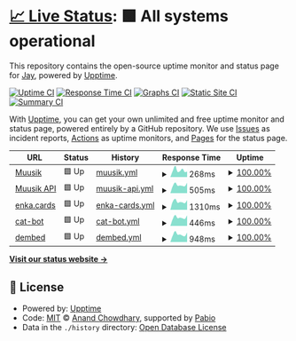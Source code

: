 # [📈 Live Status](https://status.jayxtq.xyz): <!--live status--> **🟩 All systems operational**

This repository contains the open-source uptime monitor and status page for [Jay](https://jayxtq.xyz), powered by [Upptime](https://github.com/upptime/upptime).

[![Uptime CI](https://github.com/JayXTQ/uptime/workflows/Uptime%20CI/badge.svg)](https://github.com/JayXTQ/uptime/actions?query=workflow%3A%22Uptime+CI%22)
[![Response Time CI](https://github.com/JayXTQ/uptime/workflows/Response%20Time%20CI/badge.svg)](https://github.com/JayXTQ/uptime/actions?query=workflow%3A%22Response+Time+CI%22)
[![Graphs CI](https://github.com/JayXTQ/uptime/workflows/Graphs%20CI/badge.svg)](https://github.com/JayXTQ/uptime/actions?query=workflow%3A%22Graphs+CI%22)
[![Static Site CI](https://github.com/JayXTQ/uptime/workflows/Static%20Site%20CI/badge.svg)](https://github.com/JayXTQ/uptime/actions?query=workflow%3A%22Static+Site+CI%22)
[![Summary CI](https://github.com/JayXTQ/uptime/workflows/Summary%20CI/badge.svg)](https://github.com/JayXTQ/uptime/actions?query=workflow%3A%22Summary+CI%22)

With [Upptime](https://upptime.js.org), you can get your own unlimited and free uptime monitor and status page, powered entirely by a GitHub repository. We use [Issues](https://github.com/JayXTQ/uptime/issues) as incident reports, [Actions](https://github.com/JayXTQ/uptime/actions) as uptime monitors, and [Pages](https://status.jayxtq.xyz) for the status page.

<!--start: status pages-->
<!-- This summary is generated by Upptime (https://github.com/upptime/upptime) -->
<!-- Do not edit this manually, your changes will be overwritten -->
<!-- prettier-ignore -->
| URL | Status | History | Response Time | Uptime |
| --- | ------ | ------- | ------------- | ------ |
| <img alt="" src="https://icons.duckduckgo.com/ip3/muusik.app.ico" height="13"> [Muusik](https://muusik.app) | 🟩 Up | [muusik.yml](https://github.com/JayXTQ/uptime/commits/HEAD/history/muusik.yml) | <details><summary><img alt="Response time graph" src="./graphs/muusik/response-time-week.png" height="20"> 268ms</summary><br><a href="https://status.jayxtq.xyz/history/muusik"><img alt="Response time 240" src="https://img.shields.io/endpoint?url=https%3A%2F%2Fraw.githubusercontent.com%2FJayXTQ%2Fuptime%2FHEAD%2Fapi%2Fmuusik%2Fresponse-time.json"></a><br><a href="https://status.jayxtq.xyz/history/muusik"><img alt="24-hour response time 217" src="https://img.shields.io/endpoint?url=https%3A%2F%2Fraw.githubusercontent.com%2FJayXTQ%2Fuptime%2FHEAD%2Fapi%2Fmuusik%2Fresponse-time-day.json"></a><br><a href="https://status.jayxtq.xyz/history/muusik"><img alt="7-day response time 268" src="https://img.shields.io/endpoint?url=https%3A%2F%2Fraw.githubusercontent.com%2FJayXTQ%2Fuptime%2FHEAD%2Fapi%2Fmuusik%2Fresponse-time-week.json"></a><br><a href="https://status.jayxtq.xyz/history/muusik"><img alt="30-day response time 253" src="https://img.shields.io/endpoint?url=https%3A%2F%2Fraw.githubusercontent.com%2FJayXTQ%2Fuptime%2FHEAD%2Fapi%2Fmuusik%2Fresponse-time-month.json"></a><br><a href="https://status.jayxtq.xyz/history/muusik"><img alt="1-year response time 240" src="https://img.shields.io/endpoint?url=https%3A%2F%2Fraw.githubusercontent.com%2FJayXTQ%2Fuptime%2FHEAD%2Fapi%2Fmuusik%2Fresponse-time-year.json"></a></details> | <details><summary><a href="https://status.jayxtq.xyz/history/muusik">100.00%</a></summary><a href="https://status.jayxtq.xyz/history/muusik"><img alt="All-time uptime 100.00%" src="https://img.shields.io/endpoint?url=https%3A%2F%2Fraw.githubusercontent.com%2FJayXTQ%2Fuptime%2FHEAD%2Fapi%2Fmuusik%2Fuptime.json"></a><br><a href="https://status.jayxtq.xyz/history/muusik"><img alt="24-hour uptime 100.00%" src="https://img.shields.io/endpoint?url=https%3A%2F%2Fraw.githubusercontent.com%2FJayXTQ%2Fuptime%2FHEAD%2Fapi%2Fmuusik%2Fuptime-day.json"></a><br><a href="https://status.jayxtq.xyz/history/muusik"><img alt="7-day uptime 100.00%" src="https://img.shields.io/endpoint?url=https%3A%2F%2Fraw.githubusercontent.com%2FJayXTQ%2Fuptime%2FHEAD%2Fapi%2Fmuusik%2Fuptime-week.json"></a><br><a href="https://status.jayxtq.xyz/history/muusik"><img alt="30-day uptime 100.00%" src="https://img.shields.io/endpoint?url=https%3A%2F%2Fraw.githubusercontent.com%2FJayXTQ%2Fuptime%2FHEAD%2Fapi%2Fmuusik%2Fuptime-month.json"></a><br><a href="https://status.jayxtq.xyz/history/muusik"><img alt="1-year uptime 100.00%" src="https://img.shields.io/endpoint?url=https%3A%2F%2Fraw.githubusercontent.com%2FJayXTQ%2Fuptime%2FHEAD%2Fapi%2Fmuusik%2Fuptime-year.json"></a></details>
| <img alt="" src="https://icons.duckduckgo.com/ip3/api.muusik.app.ico" height="13"> [Muusik API](https://api.muusik.app) | 🟩 Up | [muusik-api.yml](https://github.com/JayXTQ/uptime/commits/HEAD/history/muusik-api.yml) | <details><summary><img alt="Response time graph" src="./graphs/muusik-api/response-time-week.png" height="20"> 505ms</summary><br><a href="https://status.jayxtq.xyz/history/muusik-api"><img alt="Response time 452" src="https://img.shields.io/endpoint?url=https%3A%2F%2Fraw.githubusercontent.com%2FJayXTQ%2Fuptime%2FHEAD%2Fapi%2Fmuusik-api%2Fresponse-time.json"></a><br><a href="https://status.jayxtq.xyz/history/muusik-api"><img alt="24-hour response time 640" src="https://img.shields.io/endpoint?url=https%3A%2F%2Fraw.githubusercontent.com%2FJayXTQ%2Fuptime%2FHEAD%2Fapi%2Fmuusik-api%2Fresponse-time-day.json"></a><br><a href="https://status.jayxtq.xyz/history/muusik-api"><img alt="7-day response time 505" src="https://img.shields.io/endpoint?url=https%3A%2F%2Fraw.githubusercontent.com%2FJayXTQ%2Fuptime%2FHEAD%2Fapi%2Fmuusik-api%2Fresponse-time-week.json"></a><br><a href="https://status.jayxtq.xyz/history/muusik-api"><img alt="30-day response time 518" src="https://img.shields.io/endpoint?url=https%3A%2F%2Fraw.githubusercontent.com%2FJayXTQ%2Fuptime%2FHEAD%2Fapi%2Fmuusik-api%2Fresponse-time-month.json"></a><br><a href="https://status.jayxtq.xyz/history/muusik-api"><img alt="1-year response time 452" src="https://img.shields.io/endpoint?url=https%3A%2F%2Fraw.githubusercontent.com%2FJayXTQ%2Fuptime%2FHEAD%2Fapi%2Fmuusik-api%2Fresponse-time-year.json"></a></details> | <details><summary><a href="https://status.jayxtq.xyz/history/muusik-api">100.00%</a></summary><a href="https://status.jayxtq.xyz/history/muusik-api"><img alt="All-time uptime 100.00%" src="https://img.shields.io/endpoint?url=https%3A%2F%2Fraw.githubusercontent.com%2FJayXTQ%2Fuptime%2FHEAD%2Fapi%2Fmuusik-api%2Fuptime.json"></a><br><a href="https://status.jayxtq.xyz/history/muusik-api"><img alt="24-hour uptime 100.00%" src="https://img.shields.io/endpoint?url=https%3A%2F%2Fraw.githubusercontent.com%2FJayXTQ%2Fuptime%2FHEAD%2Fapi%2Fmuusik-api%2Fuptime-day.json"></a><br><a href="https://status.jayxtq.xyz/history/muusik-api"><img alt="7-day uptime 100.00%" src="https://img.shields.io/endpoint?url=https%3A%2F%2Fraw.githubusercontent.com%2FJayXTQ%2Fuptime%2FHEAD%2Fapi%2Fmuusik-api%2Fuptime-week.json"></a><br><a href="https://status.jayxtq.xyz/history/muusik-api"><img alt="30-day uptime 100.00%" src="https://img.shields.io/endpoint?url=https%3A%2F%2Fraw.githubusercontent.com%2FJayXTQ%2Fuptime%2FHEAD%2Fapi%2Fmuusik-api%2Fuptime-month.json"></a><br><a href="https://status.jayxtq.xyz/history/muusik-api"><img alt="1-year uptime 100.00%" src="https://img.shields.io/endpoint?url=https%3A%2F%2Fraw.githubusercontent.com%2FJayXTQ%2Fuptime%2FHEAD%2Fapi%2Fmuusik-api%2Fuptime-year.json"></a></details>
| <img alt="" src="https://icons.duckduckgo.com/ip3/cards.enka.network.ico" height="13"> [enka.cards](https://cards.enka.network) | 🟩 Up | [enka-cards.yml](https://github.com/JayXTQ/uptime/commits/HEAD/history/enka-cards.yml) | <details><summary><img alt="Response time graph" src="./graphs/enka-cards/response-time-week.png" height="20"> 1310ms</summary><br><a href="https://status.jayxtq.xyz/history/enka-cards"><img alt="Response time 1108" src="https://img.shields.io/endpoint?url=https%3A%2F%2Fraw.githubusercontent.com%2FJayXTQ%2Fuptime%2FHEAD%2Fapi%2Fenka-cards%2Fresponse-time.json"></a><br><a href="https://status.jayxtq.xyz/history/enka-cards"><img alt="24-hour response time 1534" src="https://img.shields.io/endpoint?url=https%3A%2F%2Fraw.githubusercontent.com%2FJayXTQ%2Fuptime%2FHEAD%2Fapi%2Fenka-cards%2Fresponse-time-day.json"></a><br><a href="https://status.jayxtq.xyz/history/enka-cards"><img alt="7-day response time 1310" src="https://img.shields.io/endpoint?url=https%3A%2F%2Fraw.githubusercontent.com%2FJayXTQ%2Fuptime%2FHEAD%2Fapi%2Fenka-cards%2Fresponse-time-week.json"></a><br><a href="https://status.jayxtq.xyz/history/enka-cards"><img alt="30-day response time 1321" src="https://img.shields.io/endpoint?url=https%3A%2F%2Fraw.githubusercontent.com%2FJayXTQ%2Fuptime%2FHEAD%2Fapi%2Fenka-cards%2Fresponse-time-month.json"></a><br><a href="https://status.jayxtq.xyz/history/enka-cards"><img alt="1-year response time 1108" src="https://img.shields.io/endpoint?url=https%3A%2F%2Fraw.githubusercontent.com%2FJayXTQ%2Fuptime%2FHEAD%2Fapi%2Fenka-cards%2Fresponse-time-year.json"></a></details> | <details><summary><a href="https://status.jayxtq.xyz/history/enka-cards">100.00%</a></summary><a href="https://status.jayxtq.xyz/history/enka-cards"><img alt="All-time uptime 99.96%" src="https://img.shields.io/endpoint?url=https%3A%2F%2Fraw.githubusercontent.com%2FJayXTQ%2Fuptime%2FHEAD%2Fapi%2Fenka-cards%2Fuptime.json"></a><br><a href="https://status.jayxtq.xyz/history/enka-cards"><img alt="24-hour uptime 100.00%" src="https://img.shields.io/endpoint?url=https%3A%2F%2Fraw.githubusercontent.com%2FJayXTQ%2Fuptime%2FHEAD%2Fapi%2Fenka-cards%2Fuptime-day.json"></a><br><a href="https://status.jayxtq.xyz/history/enka-cards"><img alt="7-day uptime 100.00%" src="https://img.shields.io/endpoint?url=https%3A%2F%2Fraw.githubusercontent.com%2FJayXTQ%2Fuptime%2FHEAD%2Fapi%2Fenka-cards%2Fuptime-week.json"></a><br><a href="https://status.jayxtq.xyz/history/enka-cards"><img alt="30-day uptime 100.00%" src="https://img.shields.io/endpoint?url=https%3A%2F%2Fraw.githubusercontent.com%2FJayXTQ%2Fuptime%2FHEAD%2Fapi%2Fenka-cards%2Fuptime-month.json"></a><br><a href="https://status.jayxtq.xyz/history/enka-cards"><img alt="1-year uptime 99.96%" src="https://img.shields.io/endpoint?url=https%3A%2F%2Fraw.githubusercontent.com%2FJayXTQ%2Fuptime%2FHEAD%2Fapi%2Fenka-cards%2Fuptime-year.json"></a></details>
| <img alt="" src="https://icons.duckduckgo.com/ip3/catbot.jayxtq.xyz.ico" height="13"> [cat-bot](https://catbot.jayxtq.xyz) | 🟩 Up | [cat-bot.yml](https://github.com/JayXTQ/uptime/commits/HEAD/history/cat-bot.yml) | <details><summary><img alt="Response time graph" src="./graphs/cat-bot/response-time-week.png" height="20"> 446ms</summary><br><a href="https://status.jayxtq.xyz/history/cat-bot"><img alt="Response time 448" src="https://img.shields.io/endpoint?url=https%3A%2F%2Fraw.githubusercontent.com%2FJayXTQ%2Fuptime%2FHEAD%2Fapi%2Fcat-bot%2Fresponse-time.json"></a><br><a href="https://status.jayxtq.xyz/history/cat-bot"><img alt="24-hour response time 558" src="https://img.shields.io/endpoint?url=https%3A%2F%2Fraw.githubusercontent.com%2FJayXTQ%2Fuptime%2FHEAD%2Fapi%2Fcat-bot%2Fresponse-time-day.json"></a><br><a href="https://status.jayxtq.xyz/history/cat-bot"><img alt="7-day response time 446" src="https://img.shields.io/endpoint?url=https%3A%2F%2Fraw.githubusercontent.com%2FJayXTQ%2Fuptime%2FHEAD%2Fapi%2Fcat-bot%2Fresponse-time-week.json"></a><br><a href="https://status.jayxtq.xyz/history/cat-bot"><img alt="30-day response time 457" src="https://img.shields.io/endpoint?url=https%3A%2F%2Fraw.githubusercontent.com%2FJayXTQ%2Fuptime%2FHEAD%2Fapi%2Fcat-bot%2Fresponse-time-month.json"></a><br><a href="https://status.jayxtq.xyz/history/cat-bot"><img alt="1-year response time 448" src="https://img.shields.io/endpoint?url=https%3A%2F%2Fraw.githubusercontent.com%2FJayXTQ%2Fuptime%2FHEAD%2Fapi%2Fcat-bot%2Fresponse-time-year.json"></a></details> | <details><summary><a href="https://status.jayxtq.xyz/history/cat-bot">100.00%</a></summary><a href="https://status.jayxtq.xyz/history/cat-bot"><img alt="All-time uptime 99.85%" src="https://img.shields.io/endpoint?url=https%3A%2F%2Fraw.githubusercontent.com%2FJayXTQ%2Fuptime%2FHEAD%2Fapi%2Fcat-bot%2Fuptime.json"></a><br><a href="https://status.jayxtq.xyz/history/cat-bot"><img alt="24-hour uptime 100.00%" src="https://img.shields.io/endpoint?url=https%3A%2F%2Fraw.githubusercontent.com%2FJayXTQ%2Fuptime%2FHEAD%2Fapi%2Fcat-bot%2Fuptime-day.json"></a><br><a href="https://status.jayxtq.xyz/history/cat-bot"><img alt="7-day uptime 100.00%" src="https://img.shields.io/endpoint?url=https%3A%2F%2Fraw.githubusercontent.com%2FJayXTQ%2Fuptime%2FHEAD%2Fapi%2Fcat-bot%2Fuptime-week.json"></a><br><a href="https://status.jayxtq.xyz/history/cat-bot"><img alt="30-day uptime 100.00%" src="https://img.shields.io/endpoint?url=https%3A%2F%2Fraw.githubusercontent.com%2FJayXTQ%2Fuptime%2FHEAD%2Fapi%2Fcat-bot%2Fuptime-month.json"></a><br><a href="https://status.jayxtq.xyz/history/cat-bot"><img alt="1-year uptime 99.85%" src="https://img.shields.io/endpoint?url=https%3A%2F%2Fraw.githubusercontent.com%2FJayXTQ%2Fuptime%2FHEAD%2Fapi%2Fcat-bot%2Fuptime-year.json"></a></details>
| <img alt="" src="https://icons.duckduckgo.com/ip3/dembed.page.ico" height="13"> [dembed](https://dembed.page) | 🟩 Up | [dembed.yml](https://github.com/JayXTQ/uptime/commits/HEAD/history/dembed.yml) | <details><summary><img alt="Response time graph" src="./graphs/dembed/response-time-week.png" height="20"> 948ms</summary><br><a href="https://status.jayxtq.xyz/history/dembed"><img alt="Response time 857" src="https://img.shields.io/endpoint?url=https%3A%2F%2Fraw.githubusercontent.com%2FJayXTQ%2Fuptime%2FHEAD%2Fapi%2Fdembed%2Fresponse-time.json"></a><br><a href="https://status.jayxtq.xyz/history/dembed"><img alt="24-hour response time 1158" src="https://img.shields.io/endpoint?url=https%3A%2F%2Fraw.githubusercontent.com%2FJayXTQ%2Fuptime%2FHEAD%2Fapi%2Fdembed%2Fresponse-time-day.json"></a><br><a href="https://status.jayxtq.xyz/history/dembed"><img alt="7-day response time 948" src="https://img.shields.io/endpoint?url=https%3A%2F%2Fraw.githubusercontent.com%2FJayXTQ%2Fuptime%2FHEAD%2Fapi%2Fdembed%2Fresponse-time-week.json"></a><br><a href="https://status.jayxtq.xyz/history/dembed"><img alt="30-day response time 921" src="https://img.shields.io/endpoint?url=https%3A%2F%2Fraw.githubusercontent.com%2FJayXTQ%2Fuptime%2FHEAD%2Fapi%2Fdembed%2Fresponse-time-month.json"></a><br><a href="https://status.jayxtq.xyz/history/dembed"><img alt="1-year response time 857" src="https://img.shields.io/endpoint?url=https%3A%2F%2Fraw.githubusercontent.com%2FJayXTQ%2Fuptime%2FHEAD%2Fapi%2Fdembed%2Fresponse-time-year.json"></a></details> | <details><summary><a href="https://status.jayxtq.xyz/history/dembed">100.00%</a></summary><a href="https://status.jayxtq.xyz/history/dembed"><img alt="All-time uptime 99.94%" src="https://img.shields.io/endpoint?url=https%3A%2F%2Fraw.githubusercontent.com%2FJayXTQ%2Fuptime%2FHEAD%2Fapi%2Fdembed%2Fuptime.json"></a><br><a href="https://status.jayxtq.xyz/history/dembed"><img alt="24-hour uptime 100.00%" src="https://img.shields.io/endpoint?url=https%3A%2F%2Fraw.githubusercontent.com%2FJayXTQ%2Fuptime%2FHEAD%2Fapi%2Fdembed%2Fuptime-day.json"></a><br><a href="https://status.jayxtq.xyz/history/dembed"><img alt="7-day uptime 100.00%" src="https://img.shields.io/endpoint?url=https%3A%2F%2Fraw.githubusercontent.com%2FJayXTQ%2Fuptime%2FHEAD%2Fapi%2Fdembed%2Fuptime-week.json"></a><br><a href="https://status.jayxtq.xyz/history/dembed"><img alt="30-day uptime 100.00%" src="https://img.shields.io/endpoint?url=https%3A%2F%2Fraw.githubusercontent.com%2FJayXTQ%2Fuptime%2FHEAD%2Fapi%2Fdembed%2Fuptime-month.json"></a><br><a href="https://status.jayxtq.xyz/history/dembed"><img alt="1-year uptime 99.94%" src="https://img.shields.io/endpoint?url=https%3A%2F%2Fraw.githubusercontent.com%2FJayXTQ%2Fuptime%2FHEAD%2Fapi%2Fdembed%2Fuptime-year.json"></a></details>

<!--end: status pages-->

[**Visit our status website →**](https://status.jayxtq.xyz)

## 📄 License

- Powered by: [Upptime](https://github.com/upptime/upptime)
- Code: [MIT](./LICENSE) © [Anand Chowdhary](https://anandchowdhary.com), supported by [Pabio](https://pabio.com)
- Data in the `./history` directory: [Open Database License](https://opendatacommons.org/licenses/odbl/1-0/)
